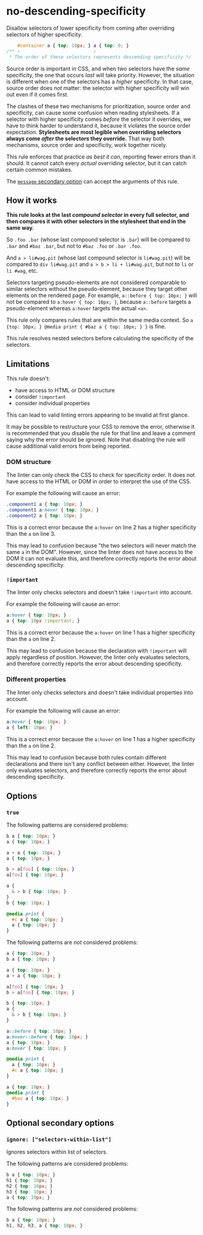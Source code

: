 # no-descending-specificity

Disallow selectors of lower specificity from coming after overriding selectors of higher specificity.

<!-- prettier-ignore -->
```css
    #container a { top: 10px; } a { top: 0; }
/** ↑                           ↑
 * The order of these selectors represents descending specificity */
```

Source order is important in CSS, and when two selectors have the _same_ specificity, the one that occurs _last_ will take priority. However, the situation is different when one of the selectors has a _higher_ specificity. In that case, source order does _not_ matter: the selector with higher specificity will win out even if it comes first.

The clashes of these two mechanisms for prioritization, source order and specificity, can cause some confusion when reading stylesheets. If a selector with higher specificity comes _before_ the selector it overrides, we have to think harder to understand it, because it violates the source order expectation. **Stylesheets are most legible when overriding selectors always come _after_ the selectors they override.** That way both mechanisms, source order and specificity, work together nicely.

This rule enforces that practice _as best it can_, reporting fewer errors than it should. It cannot catch every _actual_ overriding selector, but it can catch certain common mistakes.

The [`message` secondary option](../../../docs/user-guide/configure.md#message) can accept the arguments of this rule.

## How it works

**This rule looks at the last _compound selector_ in every full selector, and then compares it with other selectors in the stylesheet that end in the same way.**

So `.foo .bar` (whose last compound selector is `.bar`) will be compared to `.bar` and `#baz .bar`, but not to `#baz .foo` or `.bar .foo`.

And `a > li#wag.pit` (whose last compound selector is `li#wag.pit`) will be compared to `div li#wag.pit` and `a > b > li + li#wag.pit`, but not to `li` or `li #wag`, etc.

Selectors targeting pseudo-elements are not considered comparable to similar selectors without the pseudo-element, because they target other elements on the rendered page. For example, `a::before { top: 10px; }` will not be compared to `a:hover { top: 10px; }`, because `a::before` targets a pseudo-element whereas `a:hover` targets the actual `<a>`.

This rule only compares rules that are within the same media context. So `a {top: 10px; } @media print { #baz a { top: 10px; } }` is fine.

This rule resolves nested selectors before calculating the specificity of the selectors.

## Limitations

This rule doesn't:

- have access to HTML or DOM structure
- consider `!important`
- consider individual properties

This can lead to valid linting errors appearing to be invalid at first glance.

It may be possible to restructure your CSS to remove the error, otherwise it is recommended that you disable the rule for that line and leave a comment saying why the error should be ignored. Note that disabling the rule will cause additional valid errors from being reported.

### DOM structure

The linter can only check the CSS to check for specificity order. It does not have access to the HTML or DOM in order to interpret the use of the CSS.

For example the following will cause an error:

<!-- prettier-ignore -->
```css
.component1 a { top: 10px; }
.component1 a:hover { top: 10px; }
.component2 a { top: 10px; }
```

This is a correct error because the `a:hover` on line 2 has a higher specificity than the `a` on line 3.

This may lead to confusion because "the two selectors will never match the same `a` in the DOM". However, since the linter does not have access to the DOM it can not evaluate this, and therefore correctly reports the error about descending specificity.

### `!important`

The linter only checks selectors and doesn't take `!important` into account.

For example the following will cause an error:

<!-- prettier-ignore -->
```css
a:hover { top: 10px; }
a { top: 10px !important; }
```

This is a correct error because the `a:hover` on line 1 has a higher specificity than the `a` on line 2.

This may lead to confusion because the declaration with `!important` will apply regardless of position. However, the linter only evaluates selectors, and therefore correctly reports the error about descending specificity.

### Different properties

The linter only checks selectors and doesn't take individual properties into account.

For example the following will cause an error:

<!-- prettier-ignore -->
```css
a:hover { top: 10px; }
a { left: 10px; }
```

This is a correct error because the `a:hover` on line 1 has a higher specificity than the `a` on line 2.

This may lead to confusion because both rules contain different declarations and there isn't any conflict between either. However, the linter only evaluates selectors, and therefore correctly reports the error about descending specificity.

## Options

### `true`

The following patterns are considered problems:

<!-- prettier-ignore -->
```css
b a { top: 10px; }
a { top: 10px; }
```

<!-- prettier-ignore -->
```css
a + a { top: 10px; }
a { top: 10px; }
```

<!-- prettier-ignore -->
```css
b > a[foo] { top: 10px; }
a[foo] { top: 10px; }
```

<!-- prettier-ignore -->
```css
a {
  & > b { top: 10px; }
}
b { top: 10px; }
```

<!-- prettier-ignore -->
```css
@media print {
  #c a { top: 10px; }
  a { top: 10px; }
}
```

The following patterns are _not_ considered problems:

<!-- prettier-ignore -->
```css
a { top: 10px; }
b a { top: 10px; }
```

<!-- prettier-ignore -->
```css
a { top: 10px; }
a + a { top: 10px; }
```

<!-- prettier-ignore -->
```css
a[foo] { top: 10px; }
b > a[foo] { top: 10px; }
```

<!-- prettier-ignore -->
```css
b { top: 10px; }
a {
  & > b { top: 10px; }
}
```

<!-- prettier-ignore -->
```css
a::before { top: 10px; }
a:hover::before { top: 10px; }
a { top: 10px; }
a:hover { top: 10px; }
```

<!-- prettier-ignore -->
```css
@media print {
  a { top: 10px; }
  #c a { top: 10px; }
}
```

<!-- prettier-ignore -->
```css
a { top: 10px; }
@media print {
  #baz a { top: 10px; }
}
```

## Optional secondary options

### `ignore: ["selectors-within-list"]`

Ignores selectors within list of selectors.

The following patterns are considered problems:

<!-- prettier-ignore -->
```css
b a { top: 10px; }
h1 { top: 10px; }
h2 { top: 10px; }
h3 { top: 10px; }
a { top: 10px; }
```

The following patterns are _not_ considered problems:

<!-- prettier-ignore -->
```css
b a { top: 10px; }
h1, h2, h3, a { top: 10px; }
```
